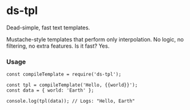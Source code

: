 # ds-tpl

Dead-simple, fast text templates.

Mustache-style templates that perform only interpolation. No logic, no filtering,
no extra features. Is it fast? Yes.

### Usage

```
const compileTemplate = require('ds-tpl');

const tpl = compileTemplate('Hello, {{world}}');
const data = { world: 'Earth' };

console.log(tpl(data)); // Logs: "Hello, Earth"
```
